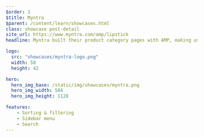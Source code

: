 ```yaml
---
$order: 1
$title: Myntra
$parent: /content/learn/showcases.html
class: showcase post-detail
site_url: https://www.myntra.com/amp/lipstick
headline: Myntra built their product category pages with AMP, making use of capabilities like filtering, sorting and the sidebar menu.

logo:
  src: "showcases/myntra-logo.png"
  width: 58
  height: 42

hero:
  hero_img_base: /static/img/showcases/myntra.png
  hero_img_width: 584
  hero_img_height: 1128

features:
    - Sorting & filtering
    - Sidebar menu
    - Search
---
```





